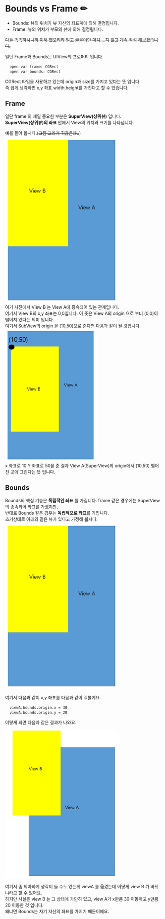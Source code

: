 # Bounds vs Frame ✏

* Bounds: 뷰의 위치가 뷰 자신의 좌표계에 의해 결정됩니다.
* Frame: 뷰의 위치가 부모의 뷰에 의해 결정됩니다.

~~다들 똑똑하시니까 이해 했으리라 믿고 글을이만 마치....지 않고 계속 작성 해보겠습니다.~~     

일단 Frame과 Bounds는 UIView의 프로퍼티 입니다.

  ```
	open var frame: CGRect
	open var bounds: CGRect
  ```

CGRect 타입을 사용하고 있는데 origin과 size를 가지고 있다는 뜻 입니다.   
즉 쉽게 생각하면 x,y 좌표 width,height를 가진다고 할 수 있습니다.   

## Frame

일단 frame 의 제일 중요한 부분은 **SuperView(상위뷰)** 입니다.   
**SuperView(상위뷰)의 좌표** 안에서 View의 위치와 크기를 나타냅니다.   

예를 들어 봅시다.(~~그림 그리기 귀찮은데..~~)   
![viewbound1](./viewbound1.PNG)   
여기 사진에서 View B 는 View A에 종속되어 있는 관계입니다.   
여기서 View B의 x,y 좌표는 0,0입니다. 이 뜻은 View A의 origin 으로 부터 (0,0)이 떨어져 있다는 의미 입니다.   
여기서 SubView의 origin 을 (10,50)으로 준다면 다음과 같이 될 것입니다.   
![viewbound2](./viewbound2.PNG)      
x 좌표로 10 Y 좌표로 50을 준 결과 View A(SuperView)의 origin에서 (10,50) 떨어진 곳에 그린다는 뜻 입니다.   

## Bounds

Bounds의 핵심 기능은 **독립적인 좌표** 를 가집니다. frame 같은 경우에는 SuperView 의 종속되어 좌표를 가졌지만,   
반대로 Bounds 같은 경우는 **독립적으로 좌표**를 가집니다.   
초기상태로 아래와 같은 뷰가 있다고 가정해 봅시다.   
![viewbound1](./viewbound1.PNG)   

여기서 다음과 같이 x,y 좌표를 다음과 같이 줘볼게요.

  ```
	viewA.bounds.origin.x = 30
	viewA.bounds.origin.y = 20
  ```

이렇게 되면 다음과 같은 결과가 나와요.   

![viewbound3](./viewbound3.PNG)

여기서 좀 의아하게 생각이 들 수도 있는게 viewA 를 옮겼는데 어떻게 view B 가 바뀌냐라고 할 수 있어요.   
하지만 사실은 view B 는 그 상태에 가만히 있고, view A가 x만큼 30 이동하고 y만큼 20 이동한 것 입니다.   
왜냐면 Bounds는 자기 자신의 좌표를 가지기 때문이에요.   



